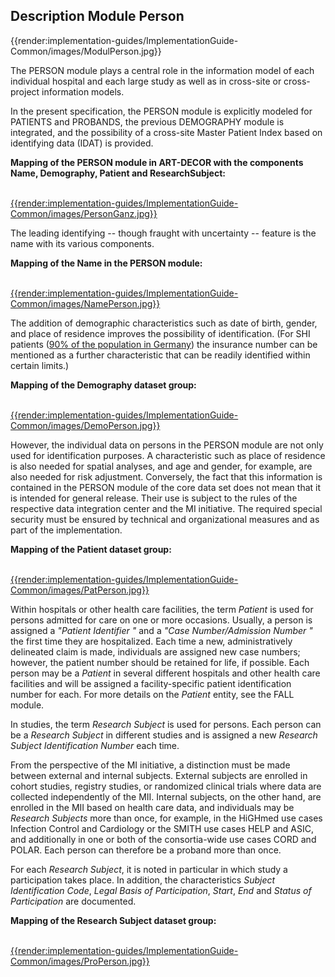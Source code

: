 ## Description Module Person

{{render:implementation-guides/ImplementationGuide-Common/images/ModulPerson.jpg}}

The PERSON module plays a central role in the information model of each individual hospital and each large study as well as in cross-site or cross-project information models.

In the present specification, the PERSON module is explicitly modeled for PATIENTS and PROBANDS, the previous DEMOGRAPHY module is integrated, and the possibility of a cross-site Master Patient Index based on identifying data (IDAT) is provided.

**Mapping of the PERSON module in ART-DECOR with the components Name, Demography, Patient and ResearchSubject:** <br><br>

[{{render:implementation-guides/ImplementationGuide-Common/images/PersonGanz.jpg}}](https://art-decor.org/art-decor/decor-datasets--mide-?id=&effectiveDate=&conceptId=&conceptEffectiveDate=)


The leading identifying -- though fraught with uncertainty -- feature is the name with its various components.

**Mapping of the Name in the PERSON module:** <br><br>

[{{render:implementation-guides/ImplementationGuide-Common/images/NamePerson.jpg}}](https://art-decor.org/art-decor/decor-datasets--mide-?id=&effectiveDate=&conceptId=&conceptEffectiveDate=)

The addition of demographic characteristics such as date of birth, gender, and place of residence improves the possibility of identification. (For SHI patients ([90% of the population in Germany](https://www.gkv-spitzenverband.de/service/zahlen_und_grafiken/zahlen_und_grafiken.jsp))  the insurance number can be mentioned as a further characteristic that can be readily identified within certain limits.)

**Mapping of the Demography dataset group:** <br><br>

[{{render:implementation-guides/ImplementationGuide-Common/images/DemoPerson.jpg}}](https://art-decor.org/art-decor/decor-datasets--mide-?id=&effectiveDate=&conceptId=&conceptEffectiveDate=)

However, the individual data on persons in the PERSON module are not only used for identification purposes. A characteristic such as place of residence is also needed for spatial analyses, and age and gender, for example, are also needed for risk adjustment.
Conversely, the fact that this information is contained in the PERSON module of the core data set does not mean that it is intended for general release. Their use is subject to the rules of the respective data integration center and the MI initiative. The required special security must be ensured by technical and organizational measures and as part of the implementation.


**Mapping of the Patient dataset group:** <br><br>

[{{render:implementation-guides/ImplementationGuide-Common/images/PatPerson.jpg}}](https://art-decor.org/art-decor/decor-datasets--mide-?id=&effectiveDate=&conceptId=&conceptEffectiveDate=)

Within hospitals or other health care facilities, the term *Patient* is used for persons admitted for care on one or more occasions. Usually, a person is assigned a *"Patient Identifier "* and a *"Case Number/Admission Number "* the first time they are hospitalized. Each time a new, administratively delineated claim is made, individuals are assigned new case numbers; however, the patient number should be retained for life, if possible.
Each person may be a *Patient* in several different hospitals and other health care facilities and will be assigned a facility-specific patient identification number for each. For more details on the *Patient* entity, see the FALL module.

In studies, the term *Research Subject* is used for persons. Each person can be a *Research Subject* in different studies and is assigned a new *Research Subject Identification Number* each time.

From the perspective of the MI initiative, a distinction must be made between external and internal subjects. External subjects are enrolled in cohort studies, registry studies, or randomized clinical trials where data are collected independently of the MII. Internal subjects, on the other hand, are enrolled in the MII based on health care data, and individuals may be *Research Subjects* more than once, for example, in the HiGHmed use cases Infection Control and Cardiology or the SMITH use cases HELP and ASIC, and additionally in one or both of the consortia-wide use cases CORD and POLAR. 
Each person can therefore be a proband more than once.

For each *Research Subject*, it is noted in particular in which study a participation takes place. In addition, the characteristics *Subject Identification Code*, *Legal Basis of Participation*, *Start*, *End* and *Status of Participation* are documented.

**Mapping of the Research Subject dataset group:** <br><br>

[{{render:implementation-guides/ImplementationGuide-Common/images/ProPerson.jpg}}](https://art-decor.org/art-decor/decor-datasets--mide-?id=&effectiveDate=&conceptId=&conceptEffectiveDate=)



